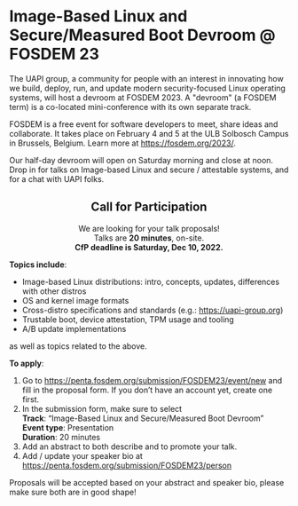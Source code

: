 # Image-Based Linux and Secure/Measured Boot Devroom @ FOSDEM 23
The UAPI group, a community for people with an interest in innovating how we build, deploy, run, and update modern security-focused Linux operating systems, will host a devroom at FOSDEM 2023.
A "devroom" (a FOSDEM term) is a co-located mini-conference with its own separate track.

FOSDEM is a free event for software developers to meet, share ideas and collaborate.
It takes place on February 4 and 5 at the ULB Solbosch Campus in Brussels, Belgium.
Learn more at https://fosdem.org/2023/.

Our half-day devroom will open on Saturday morning and close at noon.
Drop in for talks on Image-based Linux and secure / attestable systems, and for a chat with UAPI folks.

<div align="center">
<h2>Call for Participation</h2>
We are looking for your talk proposals!<br />
Talks are <b>20 minutes</b>, on-site.<br />
<b>CfP deadline is Saturday, Dec 10, 2022.</b>
</div>

**Topics include**:
- Image-based Linux distributions: intro, concepts, updates, differences with other distros
- OS and kernel image formats
- Cross-distro specifications and standards (e.g.: https://uapi-group.org)
- Trustable boot, device attestation, TPM usage and tooling
- A/B update implementations

as well as topics related to the above.

**To apply**:
1. Go to https://penta.fosdem.org/submission/FOSDEM23/event/new and fill in the proposal form.
   If you don’t have an account yet, create one first.
2. In the submission form, make sure to select<br />
   **Track**: “Image-Based Linux and Secure/Measured Boot Devroom”<br />
   **Event type**: Presentation<br />
   **Duration**: 20 minutes
3. Add an abstract to both describe and to promote your talk.
4. Add / update your speaker bio at https://penta.fosdem.org/submission/FOSDEM23/person

Proposals will be accepted based on your abstract and speaker bio, please make sure both are in good shape!
